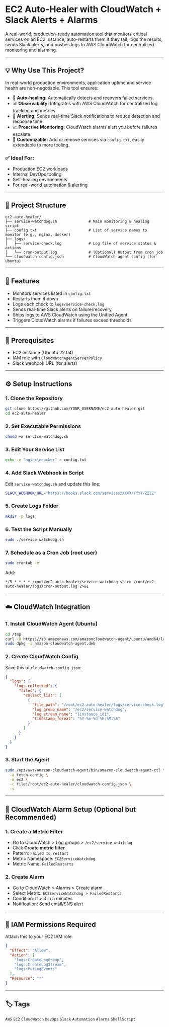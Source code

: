 # EC2 Auto-Healer with CloudWatch + Slack Alerts + Alarms

A real-world, production-ready automation tool that monitors critical services on an EC2 instance, auto-restarts them if they fail, logs the results, sends Slack alerts, and pushes logs to AWS CloudWatch for centralized monitoring and alarming.

---

## 💡 Why Use This Project?

In real-world production environments, application uptime and service health are non-negotiable. This tool ensures:

* 🔁 **Auto-healing:** Automatically detects and recovers failed services.
* 📊 **Observability:** Integrates with AWS CloudWatch for centralized log tracking and metrics.
* 🔔 **Alerting:** Sends real-time Slack notifications to reduce detection and response time.
* 📈 **Proactive Monitoring:** CloudWatch alarms alert you before failures escalate.
* 🧩 **Customizable:** Add or remove services via `config.txt`, easily extendable to more tooling.

### ✅ Ideal For:

* Production EC2 workloads
* Internal DevOps tooling
* Self-healing environments
* For real-world automation & alerting

---

## 📁 Project Structure

```
ec2-auto-healer/
├── service-watchdog.sh              # Main monitoring & healing script
├── config.txt                       # List of service names to monitor (e.g., nginx, docker)
├── logs/
│   ├── service-check.log            # Log file of service status & actions
│   └── cron-output.log              # (Optional) Output from cron job
└── cloudwatch-config.json           # CloudWatch agent config (for Ubuntu)
```

---

## 🔧 Features

* Monitors services listed in `config.txt`
* Restarts them if down
* Logs each check to `logs/service-check.log`
* Sends real-time Slack alerts on failure/recovery
* Ships logs to AWS CloudWatch using the Unified Agent
* Triggers CloudWatch alarms if failures exceed thresholds

---

## 🧪 Prerequisites

* EC2 instance (Ubuntu 22.04)
* IAM role with `CloudWatchAgentServerPolicy`
* Slack webhook URL (for alerts)

---

## ⚙️ Setup Instructions

### 1. Clone the Repository

```bash
git clone https://github.com/YOUR_USERNAME/ec2-auto-healer.git
cd ec2-auto-healer
```

### 2. Set Executable Permissions

```bash
chmod +x service-watchdog.sh
```

### 3. Edit Your Service List

```bash
echo -e "nginx\ndocker" > config.txt
```

### 4. Add Slack Webhook in Script

Edit `service-watchdog.sh` and update this line:

```bash
SLACK_WEBHOOK_URL="https://hooks.slack.com/services/XXXX/YYYY/ZZZZ"
```

### 5. Create Logs Folder

```bash
mkdir -p logs
```

### 6. Test the Script Manually

```bash
sudo ./service-watchdog.sh
```

### 7. Schedule as a Cron Job (root user)

```bash
sudo crontab -e
```

Add:

```
*/5 * * * * /root/ec2-auto-healer/service-watchdog.sh >> /root/ec2-auto-healer/logs/cron-output.log 2>&1
```

---

## ☁️ CloudWatch Integration

### 1. Install CloudWatch Agent (Ubuntu)

```bash
cd /tmp
curl -O https://s3.amazonaws.com/amazoncloudwatch-agent/ubuntu/amd64/latest/amazon-cloudwatch-agent.deb
sudo dpkg -i amazon-cloudwatch-agent.deb
```

### 2. Create CloudWatch Config

Save this to `cloudwatch-config.json`:

```json
{
  "logs": {
    "logs_collected": {
      "files": {
        "collect_list": [
          {
            "file_path": "/root/ec2-auto-healer/logs/service-check.log",
            "log_group_name": "/ec2/service-watchdog",
            "log_stream_name": "{instance_id}",
            "timestamp_format": "%Y-%m-%d %H:%M:%S"
          }
        ]
      }
    }
  }
}
```

### 3. Start the Agent

```bash
sudo /opt/aws/amazon-cloudwatch-agent/bin/amazon-cloudwatch-agent-ctl \
  -a fetch-config \
  -m ec2 \
  -c file:/root/ec2-auto-healer/cloudwatch-config.json \
  -s
```

---

## 🚨 CloudWatch Alarm Setup (Optional but Recommended)

### 1. Create a Metric Filter

* Go to CloudWatch > Log groups > `/ec2/service-watchdog`
* Click **Create metric filter**
* Pattern: `Failed to restart`
* Metric Namespace: `EC2ServiceWatchdog`
* Metric Name: `FailedRestarts`

### 2. Create Alarm

* Go to CloudWatch > Alarms > Create alarm
* Select Metric: `EC2ServiceWatchdog > FailedRestarts`
* Condition: If > 3 in 5 minutes
* Notification: Send email/SNS alert

---

## 🔐 IAM Permissions Required

Attach this to your EC2 IAM role:

```json
{
  "Effect": "Allow",
  "Action": [
    "logs:CreateLogGroup",
    "logs:CreateLogStream",
    "logs:PutLogEvents"
  ],
  "Resource": "*"
}
```
---

## 🏷️ Tags

`AWS` `EC2` `CloudWatch` `DevOps` `Slack` `Automation` `Alarms` `ShellScript`

